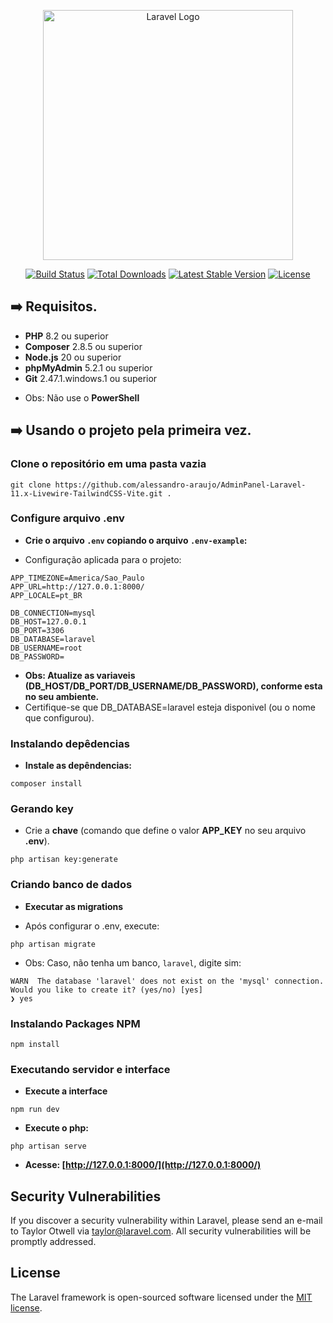 <p align="center"><a href="https://laravel.com" target="_blank"><img src="https://raw.githubusercontent.com/laravel/art/master/logo-lockup/5%20SVG/2%20CMYK/1%20Full%20Color/laravel-logolockup-cmyk-red.svg" width="400" alt="Laravel Logo"></a></p>

<p align="center">
<a href="https://github.com/laravel/framework/actions"><img src="https://github.com/laravel/framework/workflows/tests/badge.svg" alt="Build Status"></a>
<a href="https://packagist.org/packages/laravel/framework"><img src="https://img.shields.io/packagist/dt/laravel/framework" alt="Total Downloads"></a>
<a href="https://packagist.org/packages/laravel/framework"><img src="https://img.shields.io/packagist/v/laravel/framework" alt="Latest Stable Version"></a>
<a href="https://packagist.org/packages/laravel/framework"><img src="https://img.shields.io/packagist/l/laravel/framework" alt="License"></a>
</p>

## ➡️ Requisitos.

- **PHP** 8.2 ou superior
- **Composer** 2.8.5 ou superior
- **Node.js** 20 ou superior
- **phpMyAdmin** 5.2.1 ou superior
- **Git** 2.47.1.windows.1 ou superior

* Obs: Não use o **PowerShell**

## ➡️ Usando o projeto pela **primeira vez**.
### Clone o repositório em uma pasta vazia

```shell
git clone https://github.com/alessandro-araujo/AdminPanel-Laravel-11.x-Livewire-TailwindCSS-Vite.git .
```

### Configure arquivo **.env**
- **Crie o arquivo `.env` copiando o arquivo `.env-example`:**
* Configuração aplicada para o projeto:
```env
APP_TIMEZONE=America/Sao_Paulo
APP_URL=http://127.0.0.1:8000/
APP_LOCALE=pt_BR

DB_CONNECTION=mysql
DB_HOST=127.0.0.1
DB_PORT=3306
DB_DATABASE=laravel
DB_USERNAME=root
DB_PASSWORD=
```
* **Obs: Atualize as variaveis (DB_HOST/DB_PORT/DB_USERNAME/DB_PASSWORD), conforme esta no seu ambiente.**
* Certifique-se que DB_DATABASE=laravel esteja disponivel (ou o nome que configurou).


### Instalando depêdencias
- **Instale as depêndencias:**
```shell
composer install
```


### Gerando key
* Crie a **chave** (comando que define o valor **APP_KEY** no seu arquivo **.env**).
```env
php artisan key:generate
```

### Criando banco de dados
- **Executar as migrations**
* Após configurar o .env, execute:
```shell
php artisan migrate
```
* Obs: Caso, não tenha um banco, `laravel`, digite sim:
```shell
WARN  The database 'laravel' does not exist on the 'mysql' connection.
Would you like to create it? (yes/no) [yes]
❯ yes
```

### Instalando **Packages NPM**
```shell
npm install
```

### Executando servidor e interface
- **Execute a interface**
```shell
npm run dev
```

- **Execute o php:**
```shell
php artisan serve
```
- **Acesse: [http://127.0.0.1:8000/](http://127.0.0.1:8000/)**


## Security Vulnerabilities

If you discover a security vulnerability within Laravel, please send an e-mail to Taylor Otwell via [taylor@laravel.com](mailto:taylor@laravel.com). All security vulnerabilities will be promptly addressed.

## License

The Laravel framework is open-sourced software licensed under the [MIT license](https://opensource.org/licenses/MIT).

